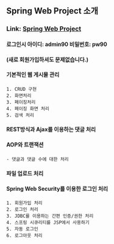 ## Spring Web Project 소개

### Link: [Spring Web Project][project]

[project]: http://121.142.217.47:8008/

#### 로그인시 아이디: admin90 비밀번호: pw90
#### (새로 회원가입하셔도 문제없습니다.)

#### 기본적인 웹 게시물 관리

	1. CRUD 구현
	2. 화면처리
	3. 페이징처리
	4. 페이징 화면 처리
	5. 검색 처리

#### REST방식과 Ajax를 이용하는 댓글 처리

#### AOP와 트랜잭션

	- 댓글과 댓글 수에 대한 처리

#### 파일 업로드 처리

#### Spring Web Security를 이용한 로그인 처리

	1. 회원가입 처리
	2. 로그인 처리
	3. JDBC를 이용하는 간편 인증/권한 처리
	4. 스프링 시큐리티를 JSP에서 사용하기
	5. 자동 로그인
	6. 로그아웃 처리
